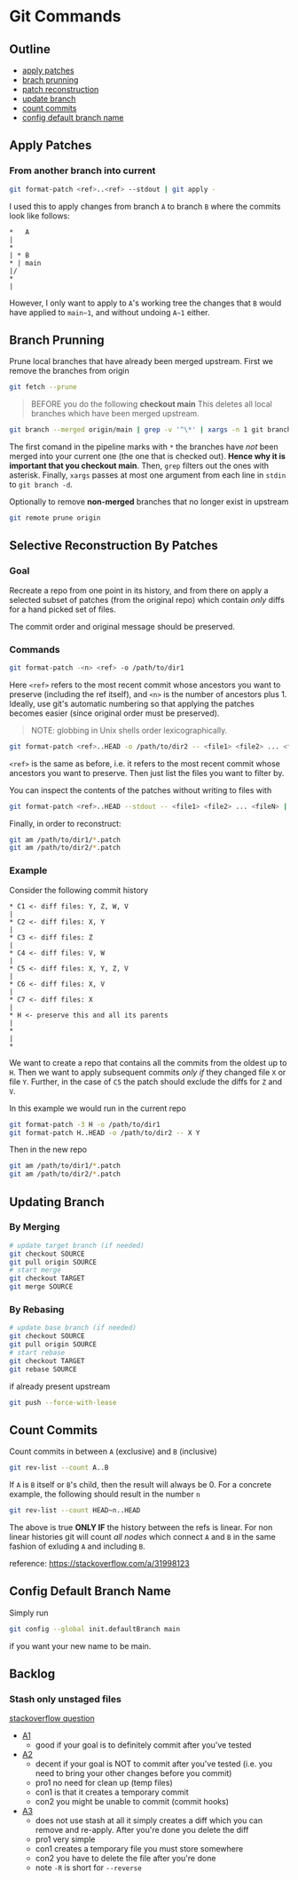 # Git Commands
## Outline
- [apply patches](#apply-patches)
- [brach prunning](#branch-prunning)
- [patch reconstruction](#selective-reconstruction-by-patches)
- [update branch](#updating-branch)
- [count commits](#count-commits)
- [config default branch name](#config-default-branch-name)

## Apply Patches
### From another branch into current
```sh
git format-patch <ref>..<ref> --stdout | git apply -
```
I used this to apply changes from branch `A` to branch `B` where the commits look like follows:
```
*   A
|
*
| * B
* | main
|/
* 
|
```
However, I only want to apply to `A`'s working tree the changes that `B` would have applied to `main~1`, and without undoing `A~1` either.

## Branch Prunning
Prune local branches that have already been merged upstream. First we remove the branches from origin
```sh
git fetch --prune
```
> BEFORE you do the following **checkout main**
This deletes all local branches which have been merged upstream.
```sh
git branch --merged origin/main | grep -v '^\*' | xargs -n 1 git branch -d
```
The first comand in the pipeline marks with `*` the branches have _not_ been merged into your current one (the one that is checked out). **Hence why it is important that you checkout main**. Then, `grep` filters out the ones with asterisk. Finally, `xargs` passes at most one argument from each line in `stdin` to `git branch -d`.

Optionally to remove **non-merged** branches that no longer exist in upstream
```sh
git remote prune origin
```

## Selective Reconstruction By Patches
### Goal
Recreate a repo from one point in its history, and from there on apply a selected subset of patches (from the original repo) which contain _only_ diffs for a hand picked set of files.

The commit order and original message should be preserved.

### Commands
```sh
git format-patch -<n> <ref> -o /path/to/dir1
```
Here `<ref>` refers to the most recent commit whose ancestors you want to preserve (including the ref itself), and `<n>` is the number of ancestors plus 1. Ideally, use git's automatic numbering so that applying the patches becomes easier (since original order must be preserved).
> NOTE: globbing in Unix shells order lexicographically.

```sh
git format-patch <ref>..HEAD -o /path/to/dir2 -- <file1> <file2> ... <fileN>
```
`<ref>` is the same as before, i.e. it refers to  the most recent commit whose ancestors you want to preserve. Then just list the files you want to filter by.

You can inspect the contents of the patches without writing to files with
```sh
git format-patch <ref>..HEAD --stdout -- <file1> <file2> ... <fileN> | less
```

Finally, in order to reconstruct:
```sh
git am /path/to/dir1/*.patch
git am /path/to/dir2/*.patch
```

### Example
Consider the following commit history
```
* C1 <- diff files: Y, Z, W, V
|
* C2 <- diff files: X, Y
|
* C3 <- diff files: Z
|
* C4 <- diff files: V, W
|
* C5 <- diff files: X, Y, Z, V
|
* C6 <- diff files: X, V
|
* C7 <- diff files: X
|
* H <- preserve this and all its parents
|
*
|
*
```

We want to create a repo that contains all the commits from the oldest up to `H`. Then we want to apply subsequent commits _only if_ they changed file `X` or file `Y`. Further, in the case of `C5` the patch should exclude the diffs for `Z` and `V`.

In this example we would run in the current repo
```sh
git format-patch -3 H -o /path/to/dir1
git format-patch H..HEAD -o /path/to/dir2 -- X Y
```

Then in the new repo
```sh
git am /path/to/dir1/*.patch
git am /path/to/dir2/*.patch
```

## Updating Branch
### By Merging
```sh
# update target branch (if needed)
git checkout SOURCE
git pull origin SOURCE
# start merge
git checkout TARGET
git merge SOURCE
```
### By Rebasing
```sh
# update base branch (if needed)
git checkout SOURCE
git pull origin SOURCE
# start rebase
git checkout TARGET
git rebase SOURCE
```
if already present upstream
```sh
git push --force-with-lease
```

## Count Commits
Count commits in between `A` (exclusive) and `B` (inclusive)
```sh
git rev-list --count A..B
```
If `A` is `B` itself or `B`'s child, then the result will always be 0. For a concrete example, the following should result in the number `n`
```sh
git rev-list --count HEAD~n..HEAD
```

The above is true **ONLY IF** the history between the refs is linear. For non linear histories git will count _all nodes_ which connect `A` and `B` in the same fashion of exluding `A` and including `B`.

reference: https://stackoverflow.com/a/31998123

## Config Default Branch Name
Simply run
```sh
git config --global init.defaultBranch main
```
if you want your new name to be main.

## Backlog

### Stash only unstaged files
[stackoverflow question](https://stackoverflow.com/q/20028507)

- [A1](https://stackoverflow.com/a/20028585)
  - good if your goal is to definitely commit after you've tested
- [A2](https://stackoverflow.com/a/34681302)
  - decent if your goal is NOT to commit after you've tested (i.e. you need to bring your other changes before you commit)
  - pro1 no need for clean up (temp files)
  - con1 is that it creates a temporary commit
  - con2 you might be unable to commit (commit hooks)
- [A3](https://stackoverflow.com/a/24899847)
  - does not use stash at all it simply creates a diff which you can remove and re-apply. After you're done you delete the diff
  - pro1 very simple
  - con1 creates a temporary file you must store somewhere
  - con2 you have to delete the file after you're done
  - note `-R` is short for `--reverse`
